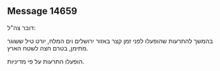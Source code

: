## Message 14659

דובר צה"ל: 

בהמשך להתרעות שהופעלו לפני זמן קצר באזור ירושלים וים המלח, יורט טיל ששוגר מתימן, בטרם חצה לשטח הארץ.

הופעלו התרעות על פי מדיניות.

